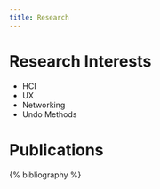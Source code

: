 ```yaml
---
title: Research
---
```

# Research Interests
- HCI
- UX
- Networking
- Undo Methods

# Publications
{% bibliography %}
